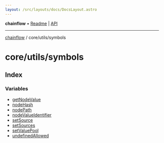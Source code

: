```yaml
---
layout: /src/layouts/docs/DocsLayout.astro
---
```


**chainflow** • [Readme](/docs/README) \| [API](/docs/modules)

***

[chainflow](/docs/README) / core/utils/symbols

# core/utils/symbols

## Index

### Variables

- [getNodeValue](/docs/core/utils/symbols/variables/getNodeValue)
- [nodeHash](/docs/core/utils/symbols/variables/nodeHash)
- [nodePath](/docs/core/utils/symbols/variables/nodePath)
- [nodeValueIdentifier](/docs/core/utils/symbols/variables/nodeValueIdentifier)
- [setSource](/docs/core/utils/symbols/variables/setSource)
- [setSources](/docs/core/utils/symbols/variables/setSources)
- [setValuePool](/docs/core/utils/symbols/variables/setValuePool)
- [undefinedAllowed](/docs/core/utils/symbols/variables/undefinedAllowed)
